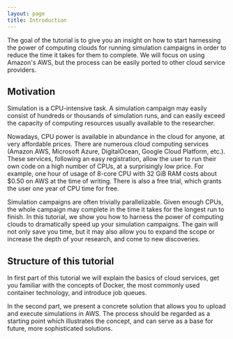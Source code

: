 ```yaml
---
layout: page
title: Introduction
---
```


The goal of the tutorial is to give you an insight on how to start harnessing
the power of computing clouds for running simulation campaigns in order to
reduce the time it takes for them to complete. We will focus on using Amazon's
AWS, but the process can be easily ported to other cloud service providers.

## Motivation

Simulation is a CPU-intensive task. A simulation campaign may easily consist of
hundreds or thousands of simulation runs, and can easily exceed the capacity of
computing resources usually available to the researcher.

Nowadays, CPU power is available in abundance in the cloud for anyone, at very
affordable prices. There are numerous cloud computing services (Amazon AWS,
Microsoft Azure, DigitalOcean, Google Cloud Platform, etc.). These services,
following an easy registration, allow the user to run their own code on a high
number of CPUs, at a surprisingly low price. For example, one hour of usage of
8-core CPU with 32 GiB RAM costs about $0.50 on AWS at the time of writing.
There is also a free trial, which grants the user one year of CPU time for free.

Simulation campaigns are often trivially parallelizable. Given enough CPUs, the
whole campaign may complete in the time it takes for the longest run to finish.
In this tutorial, we show you how to harness the power of computing clouds to
dramatically speed up your simulation campaigns. The gain will not only save you
time, but it may also allow you to expand the scope or increase the depth of
your research, and come to new discoveries.

## Structure of this tutorial

In first part of this tutorial we will explain the basics of cloud services,
get you familiar with the concepts of Docker, the most commonly used container
technology, and introduce job queues.

In the second part, we present a concrete solution that allows you to upload
and execute simulations in AWS. The process should be regarded as a starting
point which illustrates the concept, and can serve as a base for future, more
sophisticated solutions.

